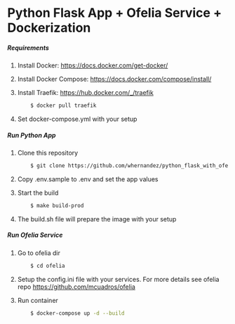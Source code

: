 Python Flask App + Ofelia Service + Dockerization
===========================================

##### Requirements
1. Install Docker: https://docs.docker.com/get-docker/

2. Install Docker Compose: https://docs.docker.com/compose/install/

3. Install Traefik: https://hub.docker.com/_/traefik 
    ```bash
        $ docker pull traefik
    ```

4. Set docker-compose.yml with your setup

##### Run Python App  

1. Clone this repository

    ```bash
        $ git clone https://github.com/whernandez/python_flask_with_ofelia.git
    ```

2. Copy .env.sample to .env and set the app values
    
3. Start the build
    ```bash
        $ make build-prod
    ```
	
4. The build.sh file will prepare the image with your setup

##### Run Ofelia Service 

1. Go to ofelia dir
    ```bash
        $ cd ofelia
    ```

2. Setup the config.ini file with your services. For more details see ofelia repo https://github.com/mcuadros/ofelia

3. Run container
    ```bash
        $ docker-compose up -d --build
    ```